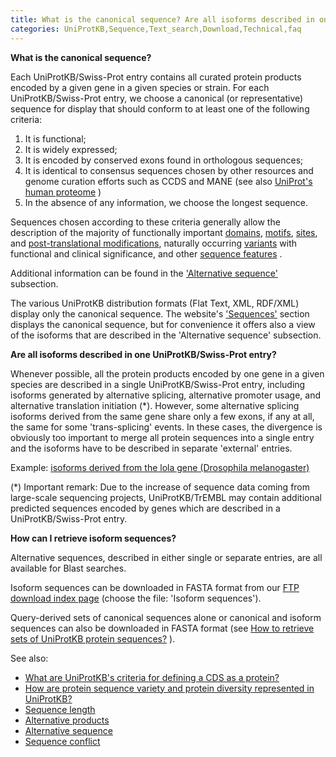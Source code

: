 ```yaml
---
title: What is the canonical sequence? Are all isoforms described in one entry?
categories: UniProtKB,Sequence,Text_search,Download,Technical,faq
---
```


**What is the canonical sequence?**

Each UniProtKB/Swiss-Prot entry contains all curated protein products encoded by a given gene in a given species or strain. For each UniProtKB/Swiss-Prot entry, we choose a canonical (or representative) sequence for display that should conform to at least one of the following criteria:

1.  It is functional;
2.  It is widely expressed;
3.  It is encoded by conserved exons found in orthologous sequences;
4.  It is identical to consensus sequences chosen by other resources and genome curation efforts such as CCDS and MANE (see also [UniProt's human proteome](http://www.uniprot.org/help/human%5Fproteome) )
5.  In the absence of any information, we choose the longest sequence.

Sequences chosen according to these criteria generally allow the description of the majority of functionally important [domains](http://www.uniprot.org/help/domain), [motifs](http://www.uniprot.org/help/motif), [sites](http://www.uniprot.org/help/site), and [post-translational modifications](http://www.uniprot.org/help/ptm%5Fprocessing%5Fsection), naturally occurring [variants](http://www.uniprot.org/help/variant) with functional and clinical significance, and other [sequence features](http://www.uniprot.org/help/sequence%5Fannotation) .

Additional information can be found in the ['Alternative sequence'](http://www.uniprot.org/help/var%5Fseq) subsection.

The various UniProtKB distribution formats (Flat Text, XML, RDF/XML) display only the canonical sequence. The website's ['Sequences'](http://www.uniprot.org/help/sequences%5Fsection) section displays the canonical sequence, but for convenience it offers also a view of the isoforms that are described in the 'Alternative sequence' subsection.

**Are all isoforms described in one UniProtKB/Swiss-Prot entry?**

Whenever possible, all the protein products encoded by one gene in a given species are described in a single UniProtKB/Swiss-Prot entry, including isoforms generated by alternative splicing, alternative promoter usage, and alternative translation initiation (\*). However, some alternative splicing isoforms derived from the same gene share only a few exons, if any at all, the same for some 'trans-splicing' events. In these cases, the divergence is obviously too important to merge all protein sequences into a single entry and the isoforms have to be described in separate 'external' entries.

Example: [isoforms derived from the lola gene (Drosophila melanogaster)](https://www.uniprot.org/uniprotkb/P42284#sequences)

(\*) Important remark: Due to the increase of sequence data coming from large-scale sequencing projects, UniProtKB/TrEMBL may contain additional predicted sequences encoded by genes which are described in a UniProtKB/Swiss-Prot entry.

**How can I retrieve isoform sequences?**

Alternative sequences, described in either single or separate entries, are all available for Blast searches.

Isoform sequences can be downloaded in FASTA format from our [FTP download index page](http://www.uniprot.org/downloads) (choose the file: 'Isoform sequences').

Query-derived sets of canonical sequences alone or canonical and isoform sequences can also be downloaded in FASTA format (see [How to retrieve sets of UniProtKB protein sequences?](http://www.uniprot.org/help/retrieve%5Fsets) ).

See also:

-   [What are UniProtKB's criteria for defining a CDS as a protein?](http://www.uniprot.org/help/cds%5Fprotein%5Fdefinition)
-   [How are protein sequence variety and protein diversity represented in UniProtKB?](http://www.uniprot.org/help/protein%5Fdiversity)
-   [Sequence length](https://www.uniprot.org/help/sequence%5Flength)
-   [Alternative products](https://www.uniprot.org/help/alternative%5Fproducts)
-   [Alternative sequence](https://www.uniprot.org/help/var%5Fseq)
-   [Sequence conflict](https://www.uniprot.org/help/conflict)

